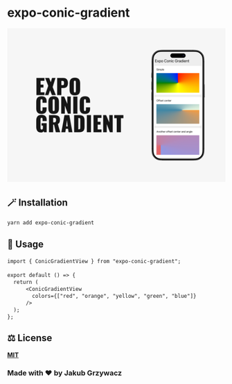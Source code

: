 # expo-conic-gradient

![Cover image](example/assets/cover.png)

## 🪄 Installation

```sh
yarn add expo-conic-gradient
```

## 📖 Usage

```tsx
import { ConicGradientView } from "expo-conic-gradient";

export default () => {
  return (
      <ConicGradientView
        colors={["red", "orange", "yellow", "green", "blue"]}
      />
  );
};
```


## ⚖️ License

**[MIT](/LICENSE)**

### Made with ♥️ by Jakub Grzywacz
